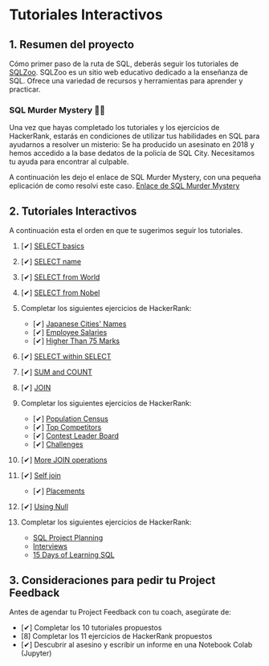 # Tutoriales Interactivos

## 1. Resumen del proyecto

Cómo primer paso de la ruta de SQL, deberás
seguir los tutoriales de [SQLZoo](https://sqlzoo.net/).
SQLZoo es un sitio web
educativo dedicado a la enseñanza de SQL. Ofrece una variedad
de recursos y herramientas para aprender y practicar.

### SQL Murder Mystery 🕵️‍♀️

Una vez que hayas completado los tutoriales y los ejercicios de HackerRank, estarás en condiciones de utilizar tus habilidades en SQL para ayudarnos a resolver un misterio: Se ha producido un asesinato en 2018 y hemos accedido a la base dedatos de la policía de SQL City. Necesitamos tu ayuda para encontrar al culpable.

A continuación les dejo el enlace de SQL Murder Mystery, con una pequeña eplicación de como resolvi este caso.
[Enlace de SQL Murder Mystery](https://colab.research.google.com/drive/1A9eHzHCHbhc_7Qb5z37UyAO206NeX7oH?usp=sharing)


## 2. Tutoriales Interactivos

A continuación esta el orden en que te sugerimos seguir los tutoriales.

1. [✔] [SELECT basics](https://sqlzoo.net/wiki/SELECT_basics)
2. [✔] [SELECT name](https://sqlzoo.net/wiki/SELECT_names)
3. [✔] [SELECT from World](https://sqlzoo.net/wiki/SELECT_from_WORLD_Tutorial)
4. [✔] [SELECT from Nobel](https://sqlzoo.net/wiki/SELECT_from_Nobel_Tutorial)

5. Completar los siguientes ejercicios de HackerRank:

    * [✔] [Japanese Cities' Names](https://www.hackerrank.com/challenges/japanese-cities-name/problem?isFullScreen=true)
    * [✔] [Employee Salaries](https://www.hackerrank.com/challenges/salary-of-employees/problem?isFullScreen=true)
    * [✔] [Higher Than 75 Marks](https://www.hackerrank.com/challenges/more-than-75-marks/problem?isFullScreen=true)

6. [✔] [SELECT within SELECT](https://sqlzoo.net/wiki/SELECT_within_SELECT_Tutorial)
7. [✔] [SUM and COUNT](https://sqlzoo.net/wiki/SUM_and_COUNT)
8. [✔] [JOIN](https://sqlzoo.net/wiki/The_JOIN_operation)

10. Completar los siguientes ejercicios de HackerRank:

    * [✔] [Population Census](https://www.hackerrank.com/challenges/asian-population/problem?isFullScreen=true)
    * [✔] [Top Competitors](https://www.hackerrank.com/challenges/full-score/problem?isFullScreen=true)
    * [✔] [Contest Leader Board](https://www.hackerrank.com/challenges/contest-leaderboard/problem?isFullScreen=true)
    * [✔] [Challenges](https://www.hackerrank.com/challenges/challenges/problem?isFullScreen=true)

11. [✔] [More JOIN operations](https://sqlzoo.net/wiki/The_JOIN_operation)
12. [✔] [Self join](https://sqlzoo.net/wiki/Self_join)

    * [✔] [Placements](https://www.hackerrank.com/challenges/placements/problem?isFullScreen=true)
    

13. [✔] [Using Null](https://sqlzoo.net/wiki/Using_Null)

14. Completar los siguientes ejercicios de HackerRank:
    
    * [SQL Project Planning](https://www.hackerrank.com/challenges/sql-projects/problem?isFullScreen=true)
    * [Interviews](https://www.hackerrank.com/challenges/interviews/problem?isFullScreen=true)
    * [15 Days of Learning SQL](https://www.hackerrank.com/challenges/15-days-of-learning-sql/problem?isFullScreen=true)

## 3. Consideraciones para pedir tu Project Feedback

Antes de agendar tu Project Feedback con tu coach, asegúrate de:

- [✔] Completar los 10 tutoriales propuestos
- [8] Completar los 11 ejercicios de HackerRank propuestos
- [✔] Descubrir al asesino y escribir un informe en una Notebook Colab (Jupyter)
